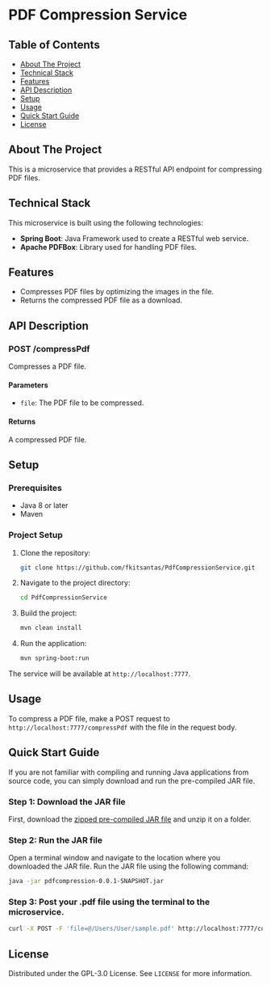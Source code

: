 # PDF Compression Service

## Table of Contents
- [About The Project](#about-the-project)
- [Technical Stack](#technical-stack)
- [Features](#features)
- [API Description](#api-description)
- [Setup](#setup)
- [Usage](#usage)
- [Quick Start Guide](#usage)
- [License](#license)

## About The Project

This is a microservice that provides a RESTful API endpoint for compressing PDF files. 

## Technical Stack

This microservice is built using the following technologies:

- **Spring Boot**: Java Framework used to create a RESTful web service.
- **Apache PDFBox**: Library used for handling PDF files.

## Features

- Compresses PDF files by optimizing the images in the file.
- Returns the compressed PDF file as a download.

## API Description

### POST /compressPdf

Compresses a PDF file.

#### Parameters

- `file`: The PDF file to be compressed.

#### Returns

A compressed PDF file.

## Setup

### Prerequisites

- Java 8 or later
- Maven

### Project Setup

1. Clone the repository:

    ```bash
    git clone https://github.com/fkitsantas/PdfCompressionService.git
    ```

2. Navigate to the project directory:

    ```bash
    cd PdfCompressionService
    ```

3. Build the project:

    ```bash
    mvn clean install
    ```

4. Run the application:

    ```bash
    mvn spring-boot:run
    ```

The service will be available at `http://localhost:7777`.

## Usage

To compress a PDF file, make a POST request to `http://localhost:7777/compressPdf` with the file in the request body.

## Quick Start Guide

If you are not familiar with compiling and running Java applications from source code, you can simply download and run the pre-compiled JAR file.

### Step 1: Download the JAR file

First, download the [zipped pre-compiled JAR file](https://github.com/fkitsantas/PdfCompressionService/files/12207214/PdfCompressionService.jar.zip) and unzip it on a folder.

### Step 2: Run the JAR file

Open a terminal window and navigate to the location where you downloaded the JAR file. Run the JAR file using the following command:

```bash
java -jar pdfcompression-0.0.1-SNAPSHOT.jar
```
### Step 3: Post your .pdf file using the terminal to the microservice.

```bash
curl -X POST -F 'file=@/Users/User/sample.pdf' http://localhost:7777/compressPdf --output compressed.pdf'
```

## License

Distributed under the GPL-3.0 License. See `LICENSE` for more information.
